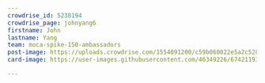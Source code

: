 ```yaml
---
crowdrise_id: 5238194
crowdrise_page: johnyang6
firstname: John
lastname: Yang
team: moca-spike-150-ambassadors
post-image: https://uploads.crowdrise.com/1554091200/c59b060022e5a2c528cd7ab6ff48758a.jpg
card-image: https://user-images.githubusercontent.com/46349226/67421193-08a24180-f59e-11e9-8cc1-2266ec2f6cfd.jpeg

---
```

